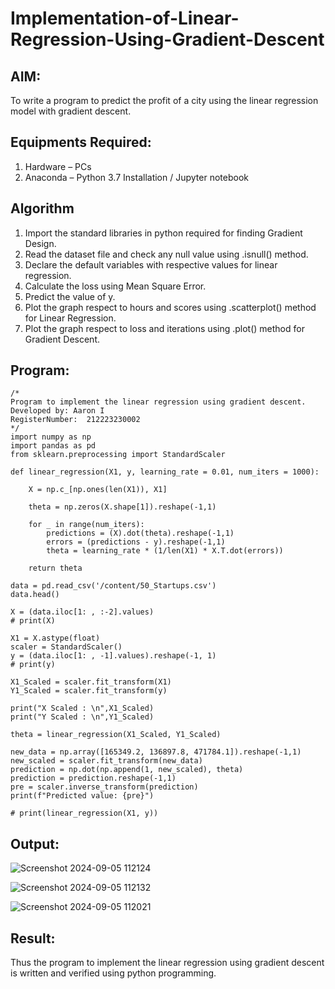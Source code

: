 # Implementation-of-Linear-Regression-Using-Gradient-Descent

## AIM:
To write a program to predict the profit of a city using the linear regression model with gradient descent.

## Equipments Required:
1. Hardware – PCs
2. Anaconda – Python 3.7 Installation / Jupyter notebook

## Algorithm
1. Import the standard libraries in python required for finding Gradient Design.
2. Read the dataset file and check any null value using .isnull() method.
3. Declare the default variables with respective values for linear regression.
4. Calculate the loss using Mean Square Error.
5. Predict the value of y.
6. Plot the graph respect to hours and scores using .scatterplot() method for Linear Regression.
7. Plot the graph respect to loss and iterations using .plot() method for Gradient Descent.

## Program:
```
/*
Program to implement the linear regression using gradient descent.
Developed by: Aaron I
RegisterNumber:  212223230002
*/
import numpy as np
import pandas as pd
from sklearn.preprocessing import StandardScaler

def linear_regression(X1, y, learning_rate = 0.01, num_iters = 1000):
    
    X = np.c_[np.ones(len(X1)), X1]
    
    theta = np.zeros(X.shape[1]).reshape(-1,1)
    
    for _ in range(num_iters):
        predictions = (X).dot(theta).reshape(-1,1)
        errors = (predictions - y).reshape(-1,1)
        theta = learning_rate * (1/len(X1) * X.T.dot(errors))
    
    return theta

data = pd.read_csv('/content/50_Startups.csv')
data.head()

X = (data.iloc[1: , :-2].values)
# print(X)

X1 = X.astype(float)
scaler = StandardScaler()
y = (data.iloc[1: , -1].values).reshape(-1, 1)
# print(y)

X1_Scaled = scaler.fit_transform(X1)
Y1_Scaled = scaler.fit_transform(y)

print("X Scaled : \n",X1_Scaled)
print("Y Scaled : \n",Y1_Scaled)

theta = linear_regression(X1_Scaled, Y1_Scaled)

new_data = np.array([165349.2, 136897.8, 471784.1]).reshape(-1,1)
new_scaled = scaler.fit_transform(new_data)
prediction = np.dot(np.append(1, new_scaled), theta)
prediction = prediction.reshape(-1,1)
pre = scaler.inverse_transform(prediction)
print(f"Predicted value: {pre}")

# print(linear_regression(X1, y))
```
## Output:

![Screenshot 2024-09-05 112124](https://github.com/user-attachments/assets/b0110d29-ed2b-459d-8ec4-6f0b426b0587)


![Screenshot 2024-09-05 112132](https://github.com/user-attachments/assets/6914878e-f707-4487-93c3-29d5b7f5f96e)


![Screenshot 2024-09-05 112021](https://github.com/user-attachments/assets/20175ffc-7d67-4a9d-9c17-eb966f452b43)

## Result:
Thus the program to implement the linear regression using gradient descent is written and verified using python programming.

